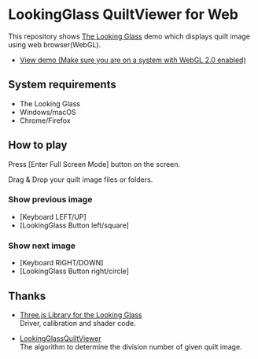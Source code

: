 # LookingGlass QuiltViewer for Web

This repository shows [The Looking Glass](https://lookingglassfactory.com/) demo which displays quilt image using web browser(WebGL).

- [View demo (Make sure you are on a system with WebGL 2.0 enabled)](https://9ballsyndrome.github.io/WebGL_LookingGlass_QuiltViewer/dist/)

## System requirements
- The Looking Glass
- Windows/macOS
- Chrome/Firefox

## How to play
Press [Enter Full Screen Mode] button on the screen.

Drag & Drop your quilt image files or folders.

### Show previous image
- [Keyboard LEFT/UP]
- [LookingGlass Button left/square]

### Show next image
- [Keyboard RIGHT/DOWN]
- [LookingGlass Button right/circle]

## Thanks
- [Three.js Library for the Looking Glass](https://lookingglassfactory.com/downloads/three-js-library-looking-glass/)  
Driver, calibration and shader code.

- [LookingGlassQuiltViewer](https://github.com/kirurobo/LookingGlassQuiltViewer)  
The algorithm to determine the division number of given quilt image.
